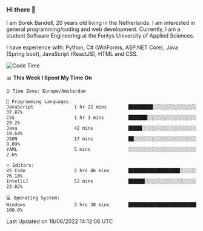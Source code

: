 ### Hi there 👋

I am Borek Bandell, 20 years old living in the Netherlands. I am interested in general programming/coding and web development. Currently, I am a student Software Engineering at the Fontys University of Applied Sciences.

I have experience with: Python, C# (WinForms, ASP.NET Core), Java (Spring boot), JavaScript (ReactJS), HTML and CSS.

<!--START_SECTION:waka-->
![Code Time](http://img.shields.io/badge/Code%20Time-186%20hrs%205%20mins-blue)

📊 **This Week I Spent My Time On** 

```text
⌚︎ Time Zone: Europe/Amsterdam

💬 Programming Languages: 
JavaScript               1 hr 22 mins        █████████░░░░░░░░░░░░░░░░   37.87% 
CSS                      1 hr 3 mins         ███████░░░░░░░░░░░░░░░░░░   29.2% 
Java                     42 mins             █████░░░░░░░░░░░░░░░░░░░░   19.64% 
JSON                     17 mins             ██░░░░░░░░░░░░░░░░░░░░░░░   8.09% 
YAML                     5 mins              ░░░░░░░░░░░░░░░░░░░░░░░░░   2.6%

🔥 Editors: 
VS Code                  2 hrs 46 mins       ███████████████████░░░░░░   76.18% 
IntelliJ                 52 mins             ██████░░░░░░░░░░░░░░░░░░░   23.82%

💻 Operating System: 
Windows                  3 hrs 38 mins       █████████████████████████   100.0%

```


 Last Updated on 18/06/2022 14:12:08 UTC
<!--END_SECTION:waka-->

<!--**tcBorek2002/tcBorek2002** is a ✨ _special_ ✨ repository because its `README.md` (this file) appears on your GitHub profile.

Here are some ideas to get you started:

- 🔭 I’m currently working on ...
- 🌱 I’m currently learning ...
- 👯 I’m looking to collaborate on ...
- 🤔 I’m looking for help with ...
- 💬 Ask me about ...
- 📫 How to reach me: ...
- 😄 Pronouns: ...
- ⚡ Fun fact: ...
-->
